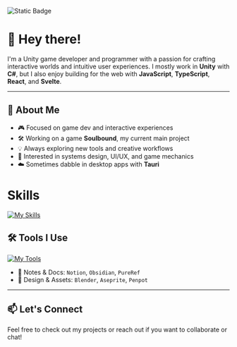 ![Static Badge](https://img.shields.io/badge/Working%20on-Soulbound-green)

# 👋 Hey there!
I'm a Unity game developer and programmer with a passion for crafting interactive worlds and intuitive user experiences. I mostly work in **Unity** with **C#**, but I also enjoy building for the web with **JavaScript**, **TypeScript**, **React**, and **Svelte**.

---

## 🧠 About Me

- 🎮 Focused on game dev and interactive experiences  
- 🛠️ Working on a game **Soulbound**, my current main project
- 💡 Always exploring new tools and creative workflows  
- 🧩 Interested in systems design, UI/UX, and game mechanics  
- ☁️ Sometimes dabble in desktop apps with **Tauri**

# Skills
[![My Skills](https://skillicons.dev/icons?i=cs,unity,js,ts,react,svelte,html,css,py)](https://skillicons.dev)

## 🛠️ Tools I Use

[![My Tools](https://skillicons.dev/icons?i=vscode,visualstudio,notion,obsidian,blender,aseprite&perline=6)](https://skillicons.dev)

- 🧠 Notes & Docs: `Notion`, `Obsidian`, `PureRef`  
- 🎨 Design & Assets: `Blender`, `Aseprite`, `Penpot`

---

## 📫 Let's Connect

Feel free to check out my projects or reach out if you want to collaborate or chat!

